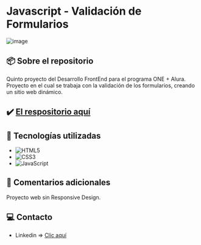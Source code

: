 # Javascript - Validación de Formularios

![image](https://cdn.jsdelivr.net/gh/K3yJey/javascript-validacionFormularios_HTML5@main/assets/img/homePage_Vet.png)

## 📦 Sobre el repositorio 
Quinto proyecto del Desarrollo FrontEnd para el programa ONE + Alura. Proyecto en el cual se trabaja con la validación de los formularios, creando un sitio web dinámico.

## ✔️ [El respositorio aquí](https://github.com/K3yJey/javascript-validacionFormularios_HTML5.git)

## 🔧 Tecnologías utilizadas
* ![HTML5](https://img.shields.io/badge/html5-%23E34F26.svg?style=for-the-badge&logo=html5&logoColor=white)
* ![CSS3](https://img.shields.io/badge/css3-%231572B6.svg?style=for-the-badge&logo=css3&logoColor=white)
* ![JavaScript](https://img.shields.io/badge/javascript-%23323330.svg?style=for-the-badge&logo=javascript&logoColor=%23F7DF1E)

## 📌 Comentarios adicionales 
Proyecto web sin Responsive Design.

## 💻 Contacto
* Linkedin => [Clic aquí](https://www.linkedin.com/in/k3yjey-dev/)